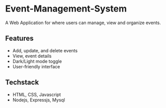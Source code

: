 # Event-Management-System
A Web Application for where users can manage, view and organize events.
 ## Features
 - Add, update, and delete events
 - View, event details
 - Dark/Light mode toggle
 - User-friendly interface

## Techstack
- HTML, CSS, Javascript
- Nodejs, Expressjs, Mysql


